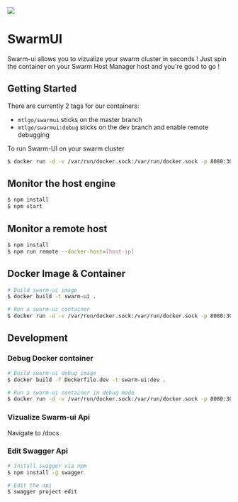![](https://mtlgo.visualstudio.com/_apis/public/build/definitions/720aff32-066a-40fd-b84d-c388579e4139/1/badge)
# SwarmUI
Swarm-ui allows you to vizualize your swarm cluster in seconds ! Just spin the container on your Swarm Host Manager host and you're good to go !

## Getting Started
There are currently 2 tags for our containers:
  * `mtlgo/swarmui` sticks on the master branch
  * `mtlgo/swarmui:debug` sticks on the dev branch and enable remote debugging

To run Swarm-UI on your swarm cluster 

```bash
$ docker run -d -v /var/run/docker.sock:/var/run/docker.sock -p 8080:3000 mtlgo/swarmui
```


## Monitor the host engine
```bash
$ npm install
$ npm start
```

## Monitor a remote host
```bash
$ npm install
$ npm run remote --docker-host=[host-ip]
```

## Docker Image & Container
```bash
# Build swarm-ui image
$ docker build -t swarm-ui .

# Run a swarm-ui container
$ docker run -d -v /var/run/docker.sock:/var/run/docker.sock -p 8080:3000 swarm-ui
```

## Development
### Debug Docker container
```bash
# Build swarm-ui debug image
$ docker build -f Dockerfile.dev -t swarm-ui:dev .

# Run a swarm-ui container in debug mode
$ docker run -d -v /var/run/docker.sock:/var/run/docker.sock -p 8080:3000 -p 5858:5858 swarm-ui:dev
```

### Vizualize Swarm-ui Api
Navigate to /docs

### Edit Swagger Api
```bash
# Install swagger via npm
$ npm install -g swagger

# Edit the api
$ swagger project edit
```
